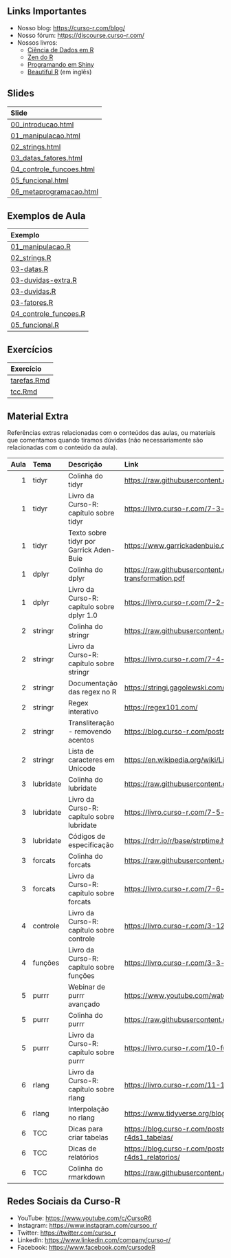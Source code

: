 
<!-- README.md is generated from README.Rmd. Please edit that file -->

## Links Importantes

- Nosso blog: <https://curso-r.com/blog/>
- Nosso fórum: <https://discourse.curso-r.com/>
- Nossos livros:
  - [Ciência de Dados em R](https://livro.curso-r.com/)
  - [Zen do R](https://curso-r.github.io/zen-do-r/)
  - [Programando em Shiny](https://programando-em-shiny.curso-r.com/)
  - [Beautiful R](https://curso-r.github.io/beautiful-r/) (em inglês)

## Slides

| Slide                                                                                                         |
|:--------------------------------------------------------------------------------------------------------------|
| [00_introducao.html](https://curso-r.github.io/202308-r4ds-2/materiais/slides/00_introducao.html)             |
| [01_manipulacao.html](https://curso-r.github.io/202308-r4ds-2/materiais/slides/01_manipulacao.html)           |
| [02_strings.html](https://curso-r.github.io/202308-r4ds-2/materiais/slides/02_strings.html)                   |
| [03_datas_fatores.html](https://curso-r.github.io/202308-r4ds-2/materiais/slides/03_datas_fatores.html)       |
| [04_controle_funcoes.html](https://curso-r.github.io/202308-r4ds-2/materiais/slides/04_controle_funcoes.html) |
| [05_funcional.html](https://curso-r.github.io/202308-r4ds-2/materiais/slides/05_funcional.html)               |
| [06_metaprogramacao.html](https://curso-r.github.io/202308-r4ds-2/materiais/slides/06_metaprogramacao.html)   |

## Exemplos de Aula

| Exemplo                                                                                         |
|:------------------------------------------------------------------------------------------------|
| [01_manipulacao.R](https://curso-r.github.io/202308-r4ds-2/exemplos/01_manipulacao.R)           |
| [02_strings.R](https://curso-r.github.io/202308-r4ds-2/exemplos/02_strings.R)                   |
| [03-datas.R](https://curso-r.github.io/202308-r4ds-2/exemplos/03-datas.R)                       |
| [03-duvidas-extra.R](https://curso-r.github.io/202308-r4ds-2/exemplos/03-duvidas-extra.R)       |
| [03-duvidas.R](https://curso-r.github.io/202308-r4ds-2/exemplos/03-duvidas.R)                   |
| [03-fatores.R](https://curso-r.github.io/202308-r4ds-2/exemplos/03-fatores.R)                   |
| [04_controle_funcoes.R](https://curso-r.github.io/202308-r4ds-2/exemplos/04_controle_funcoes.R) |
| [05_funcional.R](https://curso-r.github.io/202308-r4ds-2/exemplos/05_funcional.R)               |

## Exercícios

| Exercício                                                                               |
|:----------------------------------------------------------------------------------------|
| [tarefas.Rmd](https://curso-r.github.io/202308-r4ds-2/materiais/exercicios/tarefas.Rmd) |
| [tcc.Rmd](https://curso-r.github.io/202308-r4ds-2/materiais/exercicios/tcc.Rmd)         |

## Material Extra

Referências extras relacionadas com o conteúdos das aulas, ou materiais
que comentamos quando tiramos dúvidas (não necessariamente são
relacionadas com o conteúdo da aula).

| Aula | Tema      | Descrição                                  | Link                                                                                 |
|-----:|:----------|:-------------------------------------------|:-------------------------------------------------------------------------------------|
|    1 | tidyr     | Colinha do tidyr                           | <https://raw.githubusercontent.com/rstudio/cheatsheets/main/tidyr.pdf>               |
|    1 | tidyr     | Livro da Curso-R: capítulo sobre tidyr     | <https://livro.curso-r.com/7-3-tidyr.html>                                           |
|    1 | tidyr     | Texto sobre tidyr por Garrick Aden-Buie    | <https://www.garrickadenbuie.com/project/tidyexplain/>                               |
|    1 | dplyr     | Colinha do dplyr                           | <https://raw.githubusercontent.com/rstudio/cheatsheets/main/data-transformation.pdf> |
|    1 | dplyr     | Livro da Curso-R: capítulo sobre dplyr 1.0 | <https://livro.curso-r.com/7-2-dplyr.html#dplyr-1.0>                                 |
|    2 | stringr   | Colinha do stringr                         | <https://raw.githubusercontent.com/rstudio/cheatsheets/main/strings.pdf>             |
|    2 | stringr   | Livro da Curso-R: capítulo sobre stringr   | <https://livro.curso-r.com/7-4-o-pacote-stringr.html>                                |
|    2 | stringr   | Documentação das regex no R                | <https://stringi.gagolewski.com/rapi/about_search_regex.html>                        |
|    2 | stringr   | Regex interativo                           | <https://regex101.com/>                                                              |
|    2 | stringr   | Transliteração - removendo acentos         | <https://blog.curso-r.com/posts/2019-08-29-transliteracao/>                          |
|    2 | stringr   | Lista de caracteres em Unicode             | <https://en.wikipedia.org/wiki/List_of_Unicode_characters>                           |
|    3 | lubridate | Colinha do lubridate                       | <https://raw.githubusercontent.com/rstudio/cheatsheets/main/lubridate.pdf>           |
|    3 | lubridate | Livro da Curso-R: capítulo sobre lubridate | <https://livro.curso-r.com/7-5-o-pacote-lubridate.html>                              |
|    3 | lubridate | Códigos de especificação                   | <https://rdrr.io/r/base/strptime.html>                                               |
|    3 | forcats   | Colinha do forcats                         | <https://raw.githubusercontent.com/rstudio/cheatsheets/main/factors.pdf>             |
|    3 | forcats   | Livro da Curso-R: capítulo sobre forcats   | <https://livro.curso-r.com/7-6-forcats.html>                                         |
|    4 | controle  | Livro da Curso-R: capítulo sobre controle  | <https://livro.curso-r.com/3-12-controle-de-fluxo.html>                              |
|    4 | funções   | Livro da Curso-R: capítulo sobre funções   | <https://livro.curso-r.com/3-3-objetosFuncoes.html>                                  |
|    5 | purrr     | Webinar de purrr avançado                  | <https://www.youtube.com/watch?v=vb1lD9_AFcU>                                        |
|    5 | purrr     | Colinha do purrr                           | <https://raw.githubusercontent.com/rstudio/cheatsheets/main/purrr.pdf>               |
|    5 | purrr     | Livro da Curso-R: capítulo sobre purrr     | <https://livro.curso-r.com/10-funcionais.html>                                       |
|    6 | rlang     | Livro da Curso-R: capítulo sobre rlang     | <https://livro.curso-r.com/11-1-nse.html>                                            |
|    6 | rlang     | Interpolação no rlang                      | <https://www.tidyverse.org/blog/2020/02/glue-strings-and-tidy-eval/>                 |
|    6 | TCC       | Dicas para criar tabelas                   | <https://blog.curso-r.com/posts/2020-12-03-dicas-relatorios-r4ds1_tabelas/>          |
|    6 | TCC       | Dicas de relatórios                        | <https://blog.curso-r.com/posts/2021-03-15-dicas-relatorios-r4ds1_relatorios/>       |
|    6 | TCC       | Colinha do rmarkdown                       | <https://raw.githubusercontent.com/rstudio/cheatsheets/main/rmarkdown.pdf>           |

## Redes Sociais da Curso-R

- YouTube: <https://www.youtube.com/c/CursoR6>
- Instagram: <https://www.instagram.com/cursoo_r/>
- Twitter: <https://twitter.com/curso_r>
- LinkedIn: <https://www.linkedin.com/company/curso-r/>
- Facebook: <https://www.facebook.com/cursodeR>
